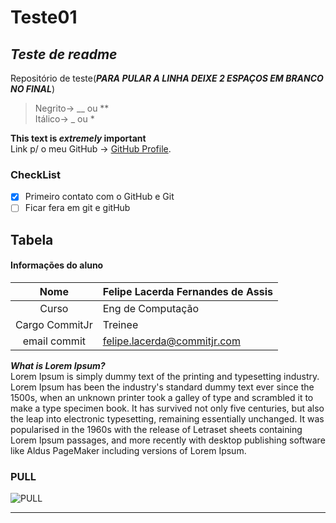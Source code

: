 # Teste01
## ***Teste de readme***
Repositório de teste(***PARA PULAR A LINHA DEIXE 2 ESPAÇOS EM BRANCO NO FINAL***)  
>Negrito->  __ ou **  
>Itálico-> _ ou * 
>
**This text is _extremely_ important**  
Link p/ o meu GitHub -> [GitHub Profile](https://github.com/FelipeLacerda500).  
### CheckList
- [x] Primeiro contato com o GitHub e Git
- [ ] Ficar fera em git e gitHub
## Tabela
#### Informações do aluno
| __Nome__  | __Felipe Lacerda Fernandes de Assis__  |
|:-------:|-------------------------|
| Curso | Eng de Computação |
| Cargo CommitJr |   Treinee   |
| email commit|<felipe.lacerda@commitjr.com>|
  
***What is Lorem Ipsum?***  
Lorem Ipsum is simply dummy text of the printing and typesetting industry. Lorem Ipsum has been the industry's standard dummy text ever since the 1500s, when an unknown printer took a galley of type and scrambled it to make a type specimen book. It has survived not only five centuries, but also the leap into electronic typesetting, remaining essentially unchanged. It was popularised in the 1960s with the release of Letraset sheets containing Lorem Ipsum passages, and more recently with desktop publishing software like Aldus PageMaker including versions of Lorem Ipsum.  
### PULL  
![PULL](https://c.tenor.com/uHlkZ5Z-lq0AAAAi/minecraft-blue.gif "Olha a PULL dançando")
***





